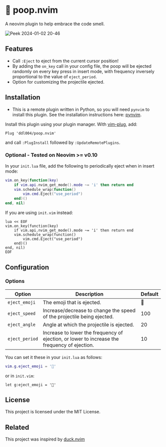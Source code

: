 # 💩 poop.nvim
A neovim plugin to help embrace the code smell.

![Peek 2024-01-02 20-46](https://github.com/ddl004/poop.nvim/assets/18647028/236436d8-971e-4880-bb3c-15de9e1c6827)

## Features
- Call `:Eject` to eject from the current cursor position!
- By adding the `on_key` call in your config file, the poop will be ejected randomly on every key press in insert mode, with frequency inversely proportional to the value of `eject_period`.
- Option for customizing the projectile ejected.

## Installation
- This is a remote plugin written in Python, so you will need `pynvim` to install this plugin. See the installation instructions here: [pynvim](https://github.com/neovim/pynvim?tab=readme-ov-file#install).

Install this plugin using your plugin manager. With [vim-plug](https://github.com/junegunn/vim-plug), add:
```
Plug 'ddl004/poop.nvim'
```
and call `:PlugInstall` followed by `:UpdateRemotePlugins`.

### Optional - Tested on Neovim >= v0.10

In your `init.lua` file, add the following to periodically eject when in insert mode:
```lua
vim.on_key(function(key)
    if vim.api.nvim_get_mode().mode ~= 'i' then return end
    vim.schedule_wrap(function()
        vim.cmd.Eject("use_period")
    end)() 
end, nil)
```

If you are using `init.vim` instead:
```vim
lua << EOF
vim.on_key(function(key)
    if vim.api.nvim_get_mode().mode ~= 'i' then return end
    vim.schedule_wrap(function()
        vim.cmd.Eject("use_period")
    end)() 
end, nil)
EOF
```

## Configuration
### Options
| Option         | Description                                                                                  | Default |
|----------------|----------------------------------------------------------------------------------------------|---------|
| `eject_emoji`  | The emoji that is ejected.                                                                   | 💩      |
| `eject_speed`  | Increase/decrease to change the speed of the projectile being ejected.                       | 100     |
| `eject_angle`  | Angle at which the projectile is ejected.                                                    | 20      |
| `eject_period` | Increase to lower the frequency of ejection, or lower to increase the frequency of ejection. | 10      |

You can set it these in your `init.lua` as follows:
```lua
vim.g.eject_emoji = '💩'
```
or in `init.vim`:
```vim
let g:eject_emoji = '💩'
```

## License
This project is licensed under the MIT License.

## Related
This project was inspired by [duck.nvim](https://github.com/tamton-aquib/duck.nvim)
